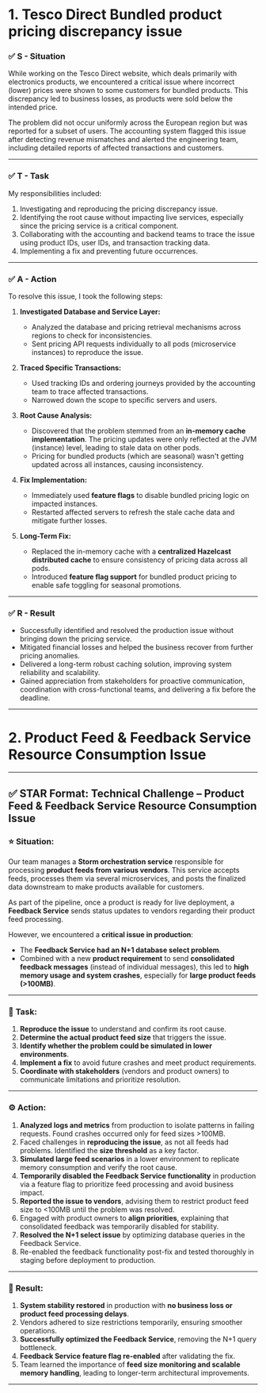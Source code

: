# 1. Tesco Direct Bundled product pricing discrepancy issue

### ✅ **S - Situation**

While working on the Tesco Direct website, which deals primarily with electronics products, we encountered a critical issue where incorrect (lower) prices were shown to some customers for bundled products. This discrepancy led to business losses, as products were sold below the intended price.

The problem did not occur uniformly across the European region but was reported for a subset of users. The accounting system flagged this issue after detecting revenue mismatches and alerted the engineering team, including detailed reports of affected transactions and customers.

---

### ✅ **T - Task**

My responsibilities included:

1. Investigating and reproducing the pricing discrepancy issue.
2. Identifying the root cause without impacting live services, especially since the pricing service is a critical component.
3. Collaborating with the accounting and backend teams to trace the issue using product IDs, user IDs, and transaction tracking data.
4. Implementing a fix and preventing future occurrences.
---

### ✅ **A - Action**
To resolve this issue, I took the following steps:

1. **Investigated Database and Service Layer:**

   * Analyzed the database and pricing retrieval mechanisms across regions to check for inconsistencies.
   * Sent pricing API requests individually to all pods (microservice instances) to reproduce the issue.

2. **Traced Specific Transactions:**

   * Used tracking IDs and ordering journeys provided by the accounting team to trace affected transactions.
   * Narrowed down the scope to specific servers and users.

3. **Root Cause Analysis:**

   * Discovered that the problem stemmed from an **in-memory cache implementation**. The pricing updates were only reflected at the JVM (instance) level, leading to stale data on other pods.
   * Pricing for bundled products (which are seasonal) wasn't getting updated across all instances, causing inconsistency.

4. **Fix Implementation:**

   * Immediately used **feature flags** to disable bundled pricing logic on impacted instances.
   * Restarted affected servers to refresh the stale cache data and mitigate further losses.

5. **Long-Term Fix:**

   * Replaced the in-memory cache with a **centralized Hazelcast distributed cache** to ensure consistency of pricing data across all pods.
   * Introduced **feature flag support** for bundled product pricing to enable safe toggling for seasonal promotions.

---

### ✅ **R - Result**

* Successfully identified and resolved the production issue without bringing down the pricing service.
* Mitigated financial losses and helped the business recover from further pricing anomalies.
* Delivered a long-term robust caching solution, improving system reliability and scalability.
* Gained appreciation from stakeholders for proactive communication, coordination with cross-functional teams, and delivering a fix before the deadline.

---

# 2. Product Feed & Feedback Service Resource Consumption Issue

---

## ✅ **STAR Format: Technical Challenge – Product Feed & Feedback Service Resource Consumption Issue**

### ⭐ **Situation:**

Our team manages a **Storm orchestration service** responsible for processing **product feeds from various vendors**. This service accepts feeds, processes them via several microservices, and posts the finalized data downstream to make products available for customers.

As part of the pipeline, once a product is ready for live deployment, a **Feedback Service** sends status updates to vendors regarding their product feed processing.

However, we encountered a **critical issue in production**:

* The **Feedback Service had an N+1 database select problem**.
* Combined with a new **product requirement** to send **consolidated feedback messages** (instead of individual messages), this led to **high memory usage and system crashes**, especially for **large product feeds (>100MB)**.

---

### 🎯 **Task:**

1. **Reproduce the issue** to understand and confirm its root cause.
2. **Determine the actual product feed size** that triggers the issue.
3. **Identify whether the problem could be simulated in lower environments**.
4. **Implement a fix** to avoid future crashes and meet product requirements.
5. **Coordinate with stakeholders** (vendors and product owners) to communicate limitations and prioritize resolution.

---

### ⚙️ **Action:**

1. **Analyzed logs and metrics** from production to isolate patterns in failing requests. Found crashes occurred only for feed sizes >100MB.
2. Faced challenges in **reproducing the issue**, as not all feeds had problems. Identified the **size threshold** as a key factor.
3. **Simulated large feed scenarios** in a lower environment to replicate memory consumption and verify the root cause.
4. **Temporarily disabled the Feedback Service functionality** in production via a feature flag to prioritize feed processing and avoid business impact.
5. **Reported the issue to vendors**, advising them to restrict product feed size to <100MB until the problem was resolved.
6. Engaged with product owners to **align priorities**, explaining that consolidated feedback was temporarily disabled for stability.
7. **Resolved the N+1 select issue** by optimizing database queries in the Feedback Service.
8. Re-enabled the feedback functionality post-fix and tested thoroughly in staging before deployment to production.

---

### 🏁 **Result:**

1. **System stability restored** in production with **no business loss or product feed processing delays**.
2. Vendors adhered to size restrictions temporarily, ensuring smoother operations.
3. **Successfully optimized the Feedback Service**, removing the N+1 query bottleneck.
4. **Feedback Service feature flag re-enabled** after validating the fix.
5. Team learned the importance of **feed size monitoring and scalable memory handling**, leading to longer-term architectural improvements.

---



